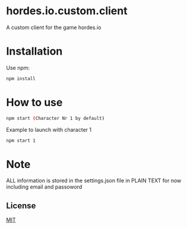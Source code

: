 # hordes.io.custom.client
A custom client for the game hordes.io

# Installation
Use npm:
```bash
npm install
```
# How to use
```bash
npm start (Character Nr 1 by default)
```
Example to launch with character 1
```bash
npm start 1
```
# Note
ALL information is stored in the settings.json file in PLAIN TEXT for now including email and passoword

## License
[MIT](https://choosealicense.com/licenses/mit/)
